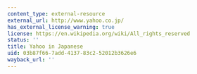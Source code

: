 ```yaml
---
content_type: external-resource
external_url: http://www.yahoo.co.jp/
has_external_license_warning: true
license: https://en.wikipedia.org/wiki/All_rights_reserved
status: ''
title: Yahoo in Japanese
uid: 03b87f66-7add-4137-83c2-52012b3626e6
wayback_url: ''
---
```

